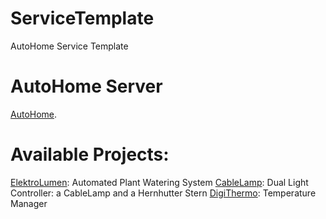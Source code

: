 # ServiceTemplate
AutoHome Service Template


# AutoHome Server
[AutoHome](https://github.com/florisweb/AutoHome).


# Available Projects:
[ElektroLumen](https://github.com/florisweb/ElektroLumen): Automated Plant Watering System
[CableLamp](https://github.com/florisweb/CableLamp): Dual Light Controller: a CableLamp and a Hernhutter Stern
[DigiThermo](https://github.com/florisweb/DigiThermo): Temperature Manager
